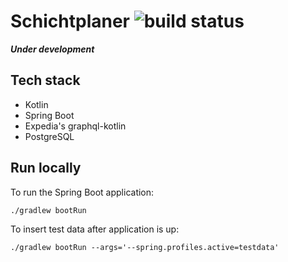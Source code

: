 # Schichtplaner ![build status](https://github.com/fhoner/schichtplaner-api/actions/workflows/build.yaml/badge.svg)

_**Under development**_

## Tech stack

- Kotlin
- Spring Boot
- Expedia's graphql-kotlin
- PostgreSQL

## Run locally

To run the Spring Boot application:

`./gradlew bootRun`

To insert test data after application is up:

`./gradlew bootRun --args='--spring.profiles.active=testdata'`
